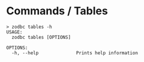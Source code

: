 # Commands / Tables

```shell
> zodbc tables -h
USAGE:
  zodbc tables [OPTIONS]

OPTIONS:
  -h, --help              Prints help information
```
